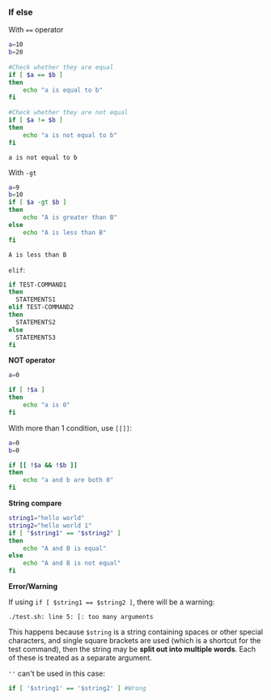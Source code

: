 ### If else

With ``==`` operator

```sh
a=10 
b=20 
  
#Check whether they are equal 
if [ $a == $b ] 
then 
    echo "a is equal to b"
fi 
  
#Check whether they are not equal 
if [ $a != $b ] 
then 
    echo "a is not equal to b"
fi 
```

```
a is not equal to b
```

With ``-gt``

```sh
a=9
b=10
if [ $a -gt $b ] 
then 
	echo "A is greater than B" 
else 
	echo "A is less than B" 
fi
```

```
A is less than B
```

``elif``:

```sh
if TEST-COMMAND1
then
  STATEMENTS1
elif TEST-COMMAND2
then
  STATEMENTS2
else
  STATEMENTS3
fi
```

**NOT operator**

```sh
a=0

if [ !$a ] 
then 
    echo "a is 0"
fi 
```

With more than 1 condition, use ``[[]]``:

```sh
a=0
b=0

if [[ !$a && !$b ]] 
then 
    echo "a and b are both 0"
fi 
```

**String compare**

```sh
string1="hello world"
string2="hello world 1"
if [ "$string1" == "$string2" ]
then 
	echo "A and B is equal"
else	
	echo "A and B is not equal"
fi
```

**Error/Warning**

If using ``if [ $string1 == $string2 ]``, there will be a warning:

```
./test.sh: line 5: [: too many arguments
```

This happens because ``$string`` is a string containing spaces or other special characters, and single square brackets are used (which is a shortcut for the test command), then the string may be **split out into multiple words**. Each of these is treated as a separate argument.

``''`` can't be used in this case: 

```sh
if [ '$string1' == '$string2' ] #Wrong
```